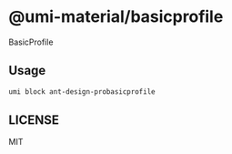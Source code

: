 # @umi-material/basicprofile

BasicProfile

## Usage

```sh
umi block ant-design-probasicprofile
```

## LICENSE

MIT
